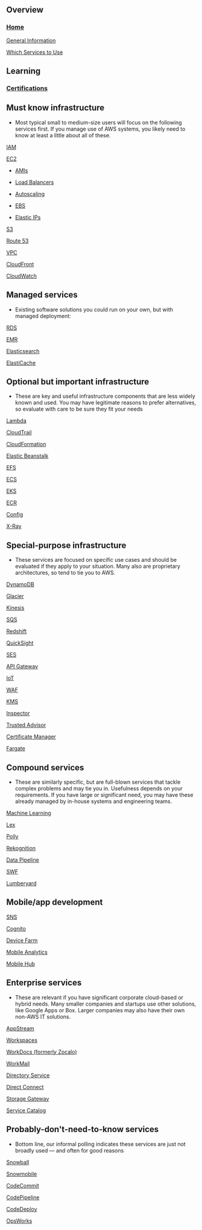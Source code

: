 ## Overview
### [Home](https://github.com/Develop-X/AWS/blob/master/Home.md)	 

 [General Information](https://github.com/Develop-X/AWS/blob/master/General%20Information.md)	

 [Which Services to Use](https://github.com/Develop-X/AWS/blob/master/Which%20Services%20to%20Use.md)	

## Learning 
### [Certifications](Certifications)	 	

## Must know infrastructure 
* Most typical small to medium-size users will focus on the following services first. If you manage use of AWS systems, you likely need to know at least a little about all of these.

 [IAM](https://github.com/Develop-X/AWS/blob/master/IAM.md)	
 
 [EC2](EC2)	

 * [AMIs](AMIs)	

 * [Load Balancers](Load-Balancers)	

 * [Autoscaling](Autoscaling)

 * [EBS](EBS)

 * [Elastic IPs](Elastic-IPs)
  
 [S3](S3)

 [Route 53](Route-53)	
 
 [VPC](VPC)	

 [CloudFront](CloudFront)	
 
 [CloudWatch](CloudWatch)	

## Managed services
* Existing software solutions you could run on your own, but with managed deployment:

 [RDS](RDS)	

 [EMR](EMR)

 [Elasticsearch](Elasticsearch)	

 [ElastiCache](ElastiCache)

## Optional but important infrastructure
* These are key and useful infrastructure components that are less widely known and used. You may have legitimate reasons to prefer alternatives, so evaluate with care to be sure they fit your needs

 [Lambda]()
 
 [CloudTrail]()
 
 [CloudFormation]()
 
 [Elastic Beanstalk]()
 
 [EFS]()
 
 [ECS]()

 [EKS]()

 [ECR]()

 [Config]()

 [X-Ray]()
 
 ## Special-purpose infrastructure
 * These services are focused on specific use cases and should be evaluated if they apply to your situation. Many also are proprietary architectures, so tend to tie you to AWS.
 
  [DynamoDB]()
  
  [Glacier]()
  
  [Kinesis]()
  
  [SQS]()
  
  [Redshift]()
  
  [QuickSight]()
  
  [SES]()
  
  [API Gateway]()
  
  [IoT]()
  
  [WAF]()
  
  [KMS]()
  
  [Inspector]()
  
  [Trusted Advisor]()
  
  [Certificate Manager]()
  
  [Fargate]()
  
 ## Compound services
 * These are similarly specific, but are full-blown services that tackle complex problems and may tie you in. Usefulness depends on your requirements. If you have large or significant need, you may have these already managed by in-house systems and engineering teams.
 
 [Machine Learning]()
  
 [Lex]()
 
 [Polly]()
 
 [Rekognition]()
 
 [Data Pipeline]()
 
 [SWF]()
 
 [Lumberyard]()
 
## Mobile/app development
  
 [SNS]()
 
 [Cognito]()
 
 [Device Farm]()
 
 [Mobile Analytics]()
 
 [Mobile Hub]()
 
## Enterprise services
 * These are relevant if you have significant corporate cloud-based or hybrid needs. Many smaller companies and startups use other solutions, like Google Apps or Box. Larger companies may also have their own non-AWS IT solutions.

 [AppStream]()
 
 [Workspaces]()
 
 [WorkDocs (formerly Zocalo)]()
 
 [WorkMail]()
 
 [Directory Service]()
 
 [Direct Connect]()
 
 [Storage Gateway]()
 
 [Service Catalog]()
 
## Probably-don't-need-to-know services
 * Bottom line, our informal polling indicates these services are just not broadly used — and often for good reasons

 [Snowball]()
 
 [Snowmobile]()
 
 [CodeCommit]()
 
 [CodePipeline]()
 
 [CodeDeploy]()
 
 [OpsWorks]()
 
